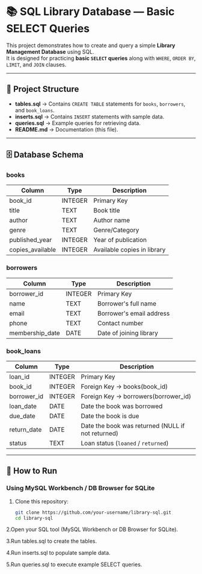 # 📚 SQL Library Database — Basic SELECT Queries

This project demonstrates how to create and query a simple **Library Management Database** using SQL.  
It is designed for practicing **basic `SELECT` queries** along with `WHERE`, `ORDER BY`, `LIMIT`, and `JOIN` clauses.

---

## 📌 Project Structure

- **tables.sql** → Contains `CREATE TABLE` statements for `books`, `borrowers`, and `book_loans`.
- **inserts.sql** → Contains `INSERT` statements with sample data.
- **queries.sql** → Example queries for retrieving data.
- **README.md** → Documentation (this file).

---

## 🗄️ Database Schema

### **books**
| Column           | Type     | Description                       |
|------------------|----------|-----------------------------------|
| book_id          | INTEGER  | Primary Key                       |
| title            | TEXT     | Book title                        |
| author           | TEXT     | Author name                       |
| genre            | TEXT     | Genre/Category                    |
| published_year   | INTEGER  | Year of publication               |
| copies_available | INTEGER  | Available copies in library       |

### **borrowers**
| Column           | Type     | Description                       |
|------------------|----------|-----------------------------------|
| borrower_id      | INTEGER  | Primary Key                       |
| name             | TEXT     | Borrower's full name              |
| email            | TEXT     | Borrower's email address          |
| phone            | TEXT     | Contact number                    |
| membership_date  | DATE     | Date of joining library           |

### **book_loans**
| Column           | Type     | Description                       |
|------------------|----------|-----------------------------------|
| loan_id          | INTEGER  | Primary Key                       |
| book_id          | INTEGER  | Foreign Key → books(book_id)      |
| borrower_id      | INTEGER  | Foreign Key → borrowers(borrower_id) |
| loan_date        | DATE     | Date the book was borrowed        |
| due_date         | DATE     | Date the book is due              |
| return_date      | DATE     | Date the book was returned (NULL if not returned) |
| status           | TEXT     | Loan status (`loaned` / `returned`) |

---

## 🚀 How to Run

### **Using MySQL Workbench / DB Browser for SQLite**
1. Clone this repository:
   ```bash
   git clone https://github.com/your-username/library-sql.git
   cd library-sql
2.Open your SQL tool (MySQL Workbench or DB Browser for SQLite).

3.Run tables.sql to create the tables.

4.Run inserts.sql to populate sample data.

5.Run queries.sql to execute example SELECT queries.

